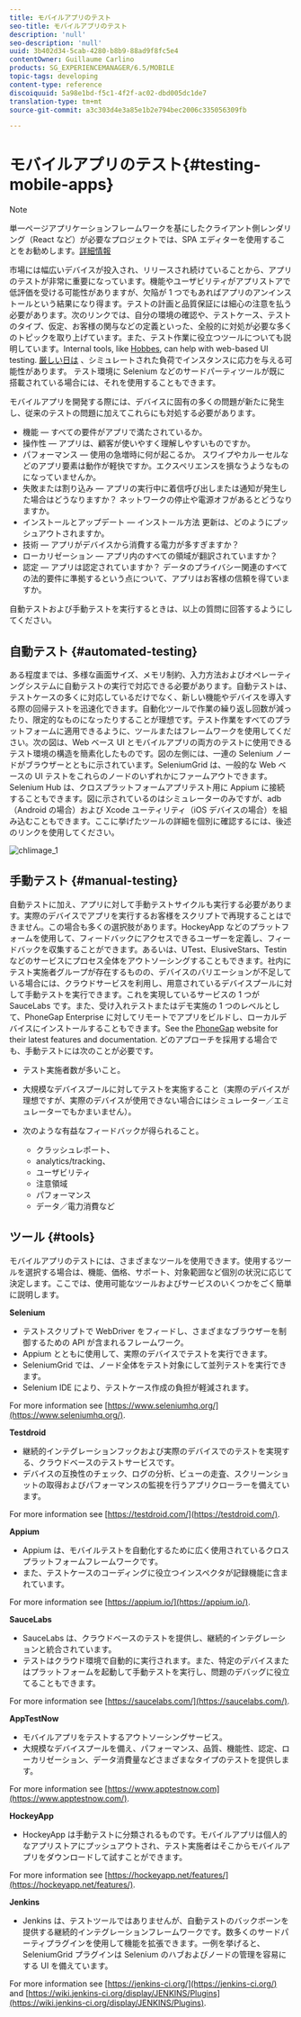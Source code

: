 ```yaml
---
title: モバイルアプリのテスト
seo-title: モバイルアプリのテスト
description: 'null'
seo-description: 'null'
uuid: 3b402d34-5cab-4280-b8b9-88ad9f8fc5e4
contentOwner: Guillaume Carlino
products: SG_EXPERIENCEMANAGER/6.5/MOBILE
topic-tags: developing
content-type: reference
discoiquuid: 5a98e1bd-f5c1-4f2f-ac02-dbd005dc1de7
translation-type: tm+mt
source-git-commit: a3c303d4e3a85e1b2e794bec2006c335056309fb

---
```



# モバイルアプリのテスト{#testing-mobile-apps}

>[!NOTE]
>
>単一ページアプリケーションフレームワークを基にしたクライアント側レンダリング（React など）が必要なプロジェクトでは、SPA エディターを使用することをお勧めします。[詳細情報](/help/sites-developing/spa-overview.md)

市場には幅広いデバイスが投入され、リリースされ続けていることから、アプリのテストが非常に重要になっています。機能やユーザビリティがアプリストアで低評価を受ける可能性がありますが、欠陥が 1 つでもあればアプリのアンインストールという結果になり得ます。テストの計画と品質保証には細心の注意を払う必要があります。次のリンクでは、自分の環境の確認や、テストケース、テストのタイプ、仮定、お客様の関与などの定義といった、全般的に対処が必要な多くのトピックを取り上げています。また、テスト作業に役立つツールについても説明しています。Internal tools, like [Hobbes](/help/sites-developing/hobbes.md), can help with web-based UI testing. [厳しい日は](/help/sites-developing/tough-day.md) 、シミュレートされた負荷でインスタンスに応力を与える可能性があります。 テスト環境に Selenium などのサードパーティツールが既に搭載されている場合には、それを使用することもできます。

モバイルアプリを開発する際には、デバイスに固有の多くの問題が新たに発生し、従来のテストの問題に加えてこれらにも対処する必要があります。

* 機能 — すべての要件がアプリで満たされているか。
* 操作性 — アプリは、顧客が使いやすく理解しやすいものですか。
* パフォーマンス — 使用の急増時に何が起こるか。 スワイプやカルーセルなどのアプリ要素は動作が軽快ですか。エクスペリエンスを損なうようなものになっていませんか。
* 失敗または割り込み — アプリの実行中に着信呼び出しまたは通知が発生した場合はどうなりますか？ ネットワークの停止や電源オフがあるとどうなりますか。
* インストールとアップデート — インストール方法 更新は、どのようにプッシュアウトされますか。
* 技術 — アプリがデバイスから消費する電力が多すぎますか？
* ローカリゼーション — アプリ内のすべての領域が翻訳されていますか？
* 認定 — アプリは認定されていますか？ データのプライバシー関連のすべての法的要件に準拠するという点について、アプリはお客様の信頼を得ていますか。

自動テストおよび手動テストを実行するときは、以上の質問に回答するようにしてください。

## 自動テスト {#automated-testing}

ある程度までは、多様な画面サイズ、メモリ制約、入力方法およびオペレーティングシステムに自動テストの実行で対応できる必要があります。自動テストは、テストケースの多くに対応しているだけでなく、新しい機能やデバイスを導入する際の回帰テストを迅速化できます。自動化ツールで作業の繰り返し回数が減ったり、限定的なものになったりすることが理想です。テスト作業をすべてのプラットフォームに適用できるように、ツールまたはフレームワークを使用してください。次の図は、Web ベース UI とモバイルアプリの両方のテストに使用できるテスト環境の構造を簡素化したものです。図の左側には、一連の Selenium ノードがブラウザーとともに示されています。SeleniumGrid は、一般的な Web ベースの UI テストをこれらのノードのいずれかにファームアウトできます。Selenium Hub は、クロスプラットフォームアプリテスト用に Appium に接続することもできます。図に示されているのはシミュレーターのみですが、adb（Android の場合）および Xcode ユーティリティ（iOS デバイスの場合）を組み込むこともできます。ここに挙げたツールの詳細を個別に確認するには、後述のリンクを使用してください。

![chlimage_1](assets/chlimage_1.jpeg)

## 手動テスト {#manual-testing}

自動テストに加え、アプリに対して手動テストサイクルも実行する必要があります。実際のデバイスでアプリを実行するお客様をスクリプトで再現することはできません。この場合も多くの選択肢があります。HockeyApp などのプラットフォームを使用して、フィードバックにアクセスできるユーザーを定義し、フィードバックを収集することができます。あるいは、UTest、ElusiveStars、Testin などのサービスにプロセス全体をアウトソーシングすることもできます。社内にテスト実施者グループが存在するものの、デバイスのバリエーションが不足している場合には、クラウドサービスを利用し、用意されているデバイスプールに対して手動テストを実行できます。これを実現しているサービスの 1 つが SauceLabs です。また、受け入れテストまたはデモ実施の 1 つのレベルとして、PhoneGap Enterprise に対してリモートでアプリをビルドし、ローカルデバイスにインストールすることもできます。See the [PhoneGap](https://phonegap.com/) website for their latest features and documentation. どのアプローチを採用する場合でも、手動テストには次のことが必要です。

* テスト実施者数が多いこと。
* 大規模なデバイスプールに対してテストを実施すること（実際のデバイスが理想ですが、実際のデバイスが使用できない場合にはシミュレーター／エミュレーターでもかまいません）。
* 次のような有益なフィードバックが得られること。

   * クラッシュレポート、
   * analytics/tracking、
   * ユーザビリティ
   * 注意領域
   * パフォーマンス
   * データ／電力消費など

## ツール {#tools}

モバイルアプリのテストには、さまざまなツールを使用できます。使用するツールを選択する場合は、機能、価格、サポート、対象範囲など個別の状況に応じて決定します。ここでは、使用可能なツールおよびサービスのいくつかをごく簡単に説明します。

**Selenium**

* テストスクリプトで WebDriver をフィードし、さまざまなブラウザーを制御するための API が含まれるフレームワーク。
* Appium とともに使用して、実際のデバイスでテストを実行できます。
* SeleniumGrid では、ノード全体をテスト対象にして並列テストを実行できます。
* Selenium IDE により、テストケース作成の負担が軽減されます。

For more information see [https://www.seleniumhq.org/](https://www.seleniumhq.org/).

**Testdroid**

* 継続的インテグレーションフックおよび実際のデバイスでのテストを実現する、クラウドベースのテストサービスです。
* デバイスの互換性のチェック、ログの分析、ビューの走査、スクリーンショットの取得およびパフォーマンスの監視を行うアプリクローラーを備えています。

For more information see [https://testdroid.com/](https://testdroid.com/).

**Appium**

* Appium は、モバイルテストを自動化するために広く使用されているクロスプラットフォームフレームワークです。
* また、テストケースのコーディングに役立つインスペクタが記録機能に含まれています。

For more information see [https://appium.io/](https://appium.io/).

**SauceLabs**

* SauceLabs は、クラウドベースのテストを提供し、継続的インテグレーションと統合されています。
* テストはクラウド環境で自動的に実行されます。また、特定のデバイスまたはプラットフォームを起動して手動テストを実行し、問題のデバッグに役立てることもできます。

For more information see [https://saucelabs.com/](https://saucelabs.com/).

**AppTestNow**

* モバイルアプリをテストするアウトソーシングサービス。
* 大規模なデバイスプールを備え、パフォーマンス、品質、機能性、認定、ローカリゼーション、データ消費量などさまざまなタイプのテストを提供します。

For more information see [https://www.apptestnow.com](https://www.apptestnow.com/).

**HockeyApp**

* HockeyApp は手動テストに分類されるものです。モバイルアプリは個人的なアプリストアにプッシュアウトされ、テスト実施者はそこからモバイルアプリをダウンロードして試すことができます。

For more information see [https://hockeyapp.net/features/](https://hockeyapp.net/features/).

**Jenkins**

* Jenkins は、テストツールではありませんが、自動テストのバックボーンを提供する継続的インテグレーションフレームワークです。数多くのサードパーティプラグインを使用して機能を拡張できます。一例を挙げると、SeleniumGrid プラグインは Selenium のハブおよびノードの管理を容易にする UI を備えています。

For more information see [https://jenkins-ci.org/](https://jenkins-ci.org/) and [https://wiki.jenkins-ci.org/display/JENKINS/Plugins](https://wiki.jenkins-ci.org/display/JENKINS/Plugins).
